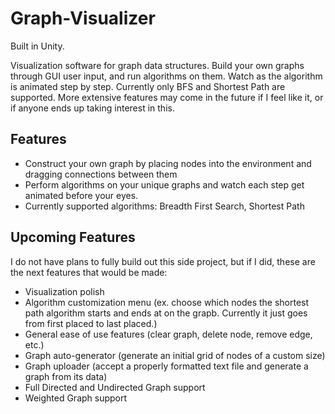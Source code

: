 # Graph-Visualizer

Built in Unity.

Visualization software for graph data structures. Build your own graphs through GUI user input, and run algorithms on them. Watch as the algorithm is animated step by step. Currently only BFS and Shortest Path are supported. More extensive features may come in the future if I feel like it, or if anyone ends up taking interest in this.

## Features

- Construct your own graph by placing nodes into the environment and dragging connections between them
- Perform algorithms on your unique graphs and watch each step get animated before your eyes.
- Currently supported algorithms: Breadth First Search, Shortest Path

## Upcoming Features
I do not have plans to fully build out this side project, but if I did, these are the next features that would be made:

- Visualization polish
- Algorithm customization menu (ex. choose which nodes the shortest path algorithm starts and ends at on the grapb. Currently it just goes from first placed to last placed.)
- General ease of use features (clear graph, delete node, remove edge, etc.)
- Graph auto-generator (generate an initial grid of nodes of a custom size)
- Graph uploader (accept a properly formatted text file and generate a graph from its data)
- Full Directed and Undirected Graph support
- Weighted Graph support
